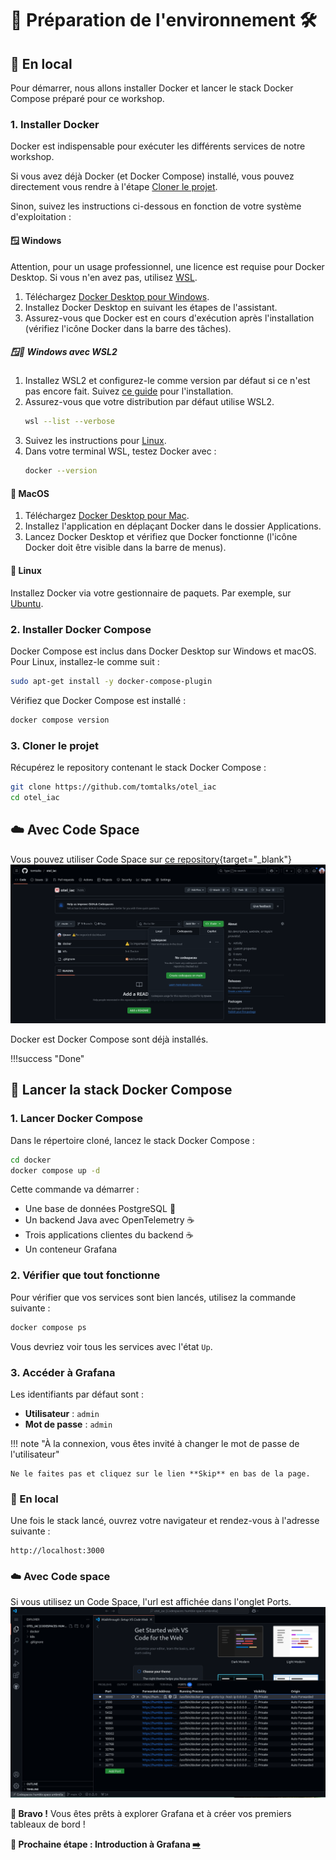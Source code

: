 # 🎉 Préparation de l'environnement 🛠️

## 🏡 En local

Pour démarrer, nous allons installer Docker et lancer le stack Docker Compose préparé pour ce workshop.

### 1. Installer Docker

Docker est indispensable pour exécuter les différents services de notre workshop.

Si vous avez déjà Docker (et Docker Compose) installé, vous pouvez directement vous rendre à l'étape [Cloner le projet](#3-cloner-le-projet).

Sinon, suivez les instructions ci-dessous en fonction de votre système d'exploitation :

#### 🪟 Windows

Attention, pour un usage professionnel, une licence est requise pour Docker Desktop. Si vous n'en avez pas, utilisez [WSL](#windows-avec-wsl2).

1. Téléchargez [Docker Desktop pour Windows](https://docs.docker.com/desktop/setup/install/windows-install/).
2. Installez Docker Desktop en suivant les étapes de l'assistant.
3. Assurez-vous que Docker est en cours d'exécution après l'installation (vérifiez l'icône Docker dans la barre des tâches).

##### 🪟🐧 Windows avec WSL2

1. Installez WSL2 et configurez-le comme version par défaut si ce n'est pas encore fait. Suivez [ce guide](https://docs.microsoft.com/fr-fr/windows/wsl/install) pour l'installation.
2. Assurez-vous que votre distribution par défaut utilise WSL2.
   ```bash
   wsl --list --verbose
   ```
3. Suivez les instructions pour [Linux](#linux).
4. Dans votre terminal WSL, testez Docker avec :
   ```bash
   docker --version
   ```

#### 🍏 MacOS

1. Téléchargez [Docker Desktop pour Mac](https://docs.docker.com/desktop/setup/install/mac-install/).
2. Installez l'application en déplaçant Docker dans le dossier Applications.
3. Lancez Docker Desktop et vérifiez que Docker fonctionne (l'icône Docker doit être visible dans la barre de menus).

#### 🐧 Linux

Installez Docker via votre gestionnaire de paquets. Par exemple, sur [Ubuntu](https://docs.docker.com/engine/install/ubuntu/).

### 2. Installer Docker Compose

Docker Compose est inclus dans Docker Desktop sur Windows et macOS. Pour Linux, installez-le comme suit :

```bash
sudo apt-get install -y docker-compose-plugin
```

Vérifiez que Docker Compose est installé :

```bash
docker compose version
```

### 3. Cloner le projet

Récupérez le repository contenant le stack Docker Compose :

```bash
git clone https://github.com/tomtalks/otel_iac
cd otel_iac
```

## ☁️ Avec Code Space

Vous pouvez utiliser Code Space sur [ce repository](https://github.com/tomtalks/otel_iac){target="_blank"}
![Code Space](CodeSpace.png)


Docker est Docker Compose sont déjà installés.

!!!success "Done"

## 🚀 Lancer la stack Docker Compose

### 1. Lancer Docker Compose

Dans le répertoire cloné, lancez le stack Docker Compose :

```bash
cd docker
docker compose up -d
```

Cette commande va démarrer :

* Une base de données PostgreSQL 🐘
* Un backend Java avec OpenTelemetry ☕
* Trois applications clientes du backend ☕
* Un conteneur Grafana

### 2. Vérifier que tout fonctionne

Pour vérifier que vos services sont bien lancés, utilisez la commande suivante :

```bash
docker compose ps
```

Vous devriez voir tous les services avec l'état `Up`.

### 3. Accéder à Grafana

Les identifiants par défaut sont :

* **Utilisateur** : `admin`
* **Mot de passe** : `admin`

!!! note "À la connexion, vous êtes invité à changer le mot de passe de l'utilisateur"

    Ne le faites pas et cliquez sur le lien **Skip** en bas de la page.

### 🏡 En local 

Une fois le stack lancé, ouvrez votre navigateur et rendez-vous à l'adresse suivante :

```
http://localhost:3000
```

### ☁️ Avec Code space 

Si vous utilisez un Code Space, l'url est affichée dans l'onglet Ports.
![Onglet Ports](CodeSpacePort.png)


**🚀 Bravo !** Vous êtes prêts à explorer Grafana et à créer vos premiers tableaux de bord !

**🛫 Prochaine étape : Introduction à Grafana [➡️](../intro/README.md)**
